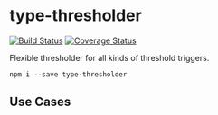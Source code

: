 # type-thresholder
[![Build Status](https://travis-ci.org/wux5/type-thresholder.svg?branch=master)](https://travis-ci.org/wux5/type-thresholder)
[![Coverage Status](https://coveralls.io/repos/github/wux5/type-thresholder/badge.svg?branch=master)](https://coveralls.io/github/wux5/type-thresholder?branch=master)

Flexible thresholder for all kinds of threshold triggers.

```
npm i --save type-thresholder
```

## Use Cases
